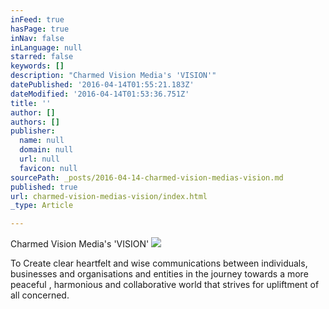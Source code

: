 ```yaml
---
inFeed: true
hasPage: true
inNav: false
inLanguage: null
starred: false
keywords: []
description: "Charmed Vision Media's 'VISION'"
datePublished: '2016-04-14T01:55:21.183Z'
dateModified: '2016-04-14T01:53:36.751Z'
title: ''
author: []
authors: []
publisher:
  name: null
  domain: null
  url: null
  favicon: null
sourcePath: _posts/2016-04-14-charmed-vision-medias-vision.md
published: true
url: charmed-vision-medias-vision/index.html
_type: Article

---
```

Charmed Vision Media's 'VISION'
![](https://the-grid-user-content.s3-us-west-2.amazonaws.com/82a06728-3985-402d-99a4-655accb9e1ae.jpg)

To Create clear heartfelt and wise
communications between individuals, businesses and organisations and entities in the journey
towards a more peaceful ,
harmonious and collaborative world that strives for upliftment of all concerned.